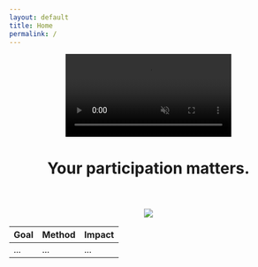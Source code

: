 ```yaml
---
layout: default
title: Home
permalink: /
---
```

<header class="video-header">
  <video autoplay muted loop playsinline class="background-video">
    <source src="https://www.youtube.com/watch?v=bfgxLpbR5uU" type="video/mp4">
    Your browser does not support the video tag.
  </video>
  <div class="header-content">
    <h1>Your participation matters.</h1>
  </div>
</header>

<p align="center">
  <img src="https://juliocedillo.github.io/military/assets/images/branches.png">
</p>

|Goal|Method|Impact|
|---|---|---|
|...|...|...|

